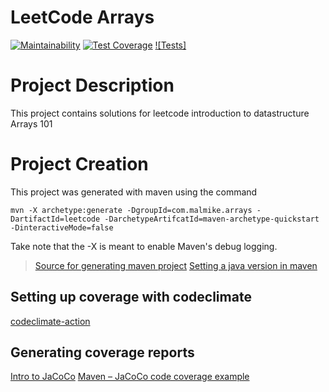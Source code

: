 # LeetCode Arrays
[![Maintainability](https://api.codeclimate.com/v1/badges/a50d3b648858018dd1c8/maintainability)](https://codeclimate.com/github/AlgorithmsAndDataStructures/leetcode_arrays/maintainability)
[![Test Coverage](https://api.codeclimate.com/v1/badges/a50d3b648858018dd1c8/test_coverage)](https://codeclimate.com/github/AlgorithmsAndDataStructures/leetcode_arrays/test_coverage)
[![Tests]](https://github.com/AlgorithmsAndDataStructures/leetcode_arrays/workflows/build/badge.svg)

# Project Description
This project contains solutions for leetcode introduction to datastructure Arrays 101

# Project Creation
This project was generated with maven using the command

```
mvn -X archetype:generate -DgroupId=com.malmike.arrays -DartifactId=leetcode -DarchetypeArtifcatId=maven-archetype-quickstart -DinteractiveMode=false
```

Take note that the -X is meant to enable Maven's debug logging.

> [Source for generating maven project](https://maven.apache.org/guides/getting-started/maven-in-five-minutes.html)
> [Setting a java version in maven](https://www.baeldung.com/maven-java-version)

## Setting up coverage with codeclimate
[codeclimate-action](https://github.com/paambaati/codeclimate-action)

## Generating coverage reports
[Intro to JaCoCo](https://www.baeldung.com/jacoco)
[Maven – JaCoCo code coverage example](https://mkyong.com/maven/maven-jacoco-code-coverage-example/)
